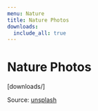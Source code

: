 ```yaml
---
menu: Nature
title: Nature Photos
downloads:
  include_all: true
---
```


# Nature Photos

[downloads/]

Source: [unsplash](https://unsplash.com/)

